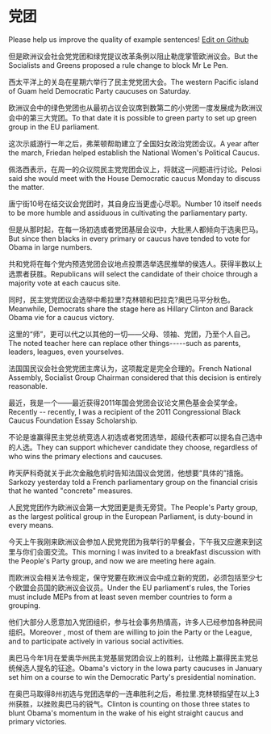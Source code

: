 # 党团

Please help us improve the quality of example sentences! [Edit on Github](https://github.com/jiyushe/jiyu-example-sentence-source/blob/main/chinese/dangtuan.md)

<p><span class="chinese">但是欧洲议会社会党党团和绿党提议改革条例以阻止勒庞掌管欧洲议会。</span><span class="english">But the Socialists and Greens proposed a rule change to block Mr Le Pen.</span></p>

<p><span class="chinese">西太平洋上的关岛在星期六举行了民主党党团大会。</span><span class="english">The western Pacific island of Guam held Democratic Party caucuses on Saturday.</span></p>

<p><span class="chinese">欧洲议会中的绿色党团也从最初占议会议席到数第二的小党团一度发展成为欧洲议会中的第三大党团。</span><span class="english">To that date it is possible to green party to set up green group in the EU parliament.</span></p>

<p><span class="chinese">这次示威游行一年之后，弗莱顿帮助建立了全国妇女政治党团会议。</span><span class="english">A year after the march, Friedan helped establish the National Women's Political Caucus.</span></p>

<p><span class="chinese">佩洛西表示，在周一的众议院民主党党团会议上，将就这一问题进行讨论。</span><span class="english">Pelosi said she would meet with the House Democratic caucus Monday to discuss the matter.</span></p>

<p><span class="chinese">唐宁街10号在结交议会党团时，其自身应当更虚心尽职。</span><span class="english">Number 10 itself needs to be more humble and assiduous in cultivating the parliamentary party.</span></p>

<p><span class="chinese">但是从那时起，在每一场初选或者党团基层会议中，大批黑人都倾向于选奥巴马。</span><span class="english">But since then blacks in every primary or caucus have tended to vote for Obama in large numbers.</span></p>

<p><span class="chinese">共和党将在每个党内预选党团会议地点投票选举选民推举的侯选人。获得半数以上选票者获胜。</span><span class="english">Republicans will select the candidate of their choice through a majority vote at each caucus site.</span></p>

<p><span class="chinese">同时，民主党党团议会选举中希拉里?克林顿和巴拉克?奥巴马平分秋色。</span><span class="english">Meanwhile, Democrats share the stage here as Hillary Clinton and Barack Obama vie for a caucus victory.</span></p>

<p><span class="chinese">这里的“师”，更可以代之以其他的一切——父母、领袖、党团，乃至个人自己。</span><span class="english">The noted teacher here can replace other things-----such as parents, leaders, leagues, even yourselves.</span></p>

<p><span class="chinese">法国国民议会社会党党团主席认为，这项裁定是完全合理的。</span><span class="english">French National Assembly, Socialist Group Chairman considered that this decision is entirely reasonable.</span></p>

<p><span class="chinese">最近，我是一个——最近获得2011年国会党团会议论文黑色基金会奖学金。</span><span class="english">Recently -- recently, I was a recipient of the 2011 Congressional Black Caucus Foundation Essay Scholarship.</span></p>

<p><span class="chinese">不论是谁赢得民主党总统竞选人初选或者党团选举，超级代表都可以提名自己选中的人选。</span><span class="english">They can support whichever candidate they choose, regardless of who wins the primary elections and caucuses.</span></p>

<p><span class="chinese">昨天萨科奇就关于此次金融危机时告知法国议会党团，他想要“具体的”措施。</span><span class="english">Sarkozy yesterday told a French parliamentary group on the financial crisis that he wanted "concrete" measures.</span></p>

<p><span class="chinese">人民党党团作为欧洲议会第一大党团更是责无旁贷。</span><span class="english">The People's Party group, as the largest political group in the European Parliament, is duty-bound in every means.</span></p>

<p><span class="chinese">今天上午我刚来欧洲议会参加人民党党团为我举行的早餐会，下午我又应邀来到这里与你们会面交流。</span><span class="english">This morning I was invited to a breakfast discussion with the People's Party group, and now we are meeting here again.</span></p>

<p><span class="chinese">而欧洲议会相关法令规定，保守党要在欧洲议会中成立新的党团，必须包括至少七个欧盟会员国的欧洲议会议员。</span><span class="english">Under the EU parliament's rules, the Tories must include MEPs from at least seven member countries to form a grouping.</span></p>

<p><span class="chinese">他们大部分人愿意加入党团组织，参与社会事务热情高，许多人已经参加各种民间组织。</span><span class="english">Moreover , most of them are willing to join the Party or the League, and to participate actively in various social activities.</span></p>

<p><span class="chinese">奥巴马今年1月在爱奥华州民主党基层党团会议上的胜利，让他踏上赢得民主党总统候选人提名的征途。</span><span class="english">Obama's victory in the Iowa party caucuses in January set him on a course to win the Democratic Party's presidential nomination.</span></p>

<p><span class="chinese">在奥巴马取得8州初选与党团选举的一连串胜利之后，希拉里.克林顿指望在以上3州获胜，以挫败奥巴马的锐气。</span><span class="english">Clinton is counting on those three states to blunt Obama's momentum in the wake of his eight straight caucus and primary victories.</span></p>

